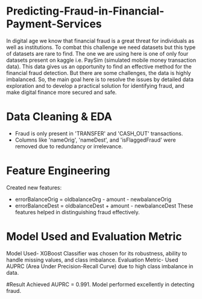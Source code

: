 # Predicting-Fraud-in-Financial-Payment-Services
In digital age we know that financial fraud is a great threat for individuals as well as institutions. To combat this challenge we need datasets but this type of datasets are rare to find. The one we are using here is one of only four datasets present on kaggle i.e. PaySim (simulated mobile money transaction data). This data gives us an opportunity to find an effective method for the financial fraud detection. But there are some challenges, the data is highly imbalanced. So, the main goal here is to resolve the issues by detailed data exploration and to develop a practical solution for identifying fraud, and make digital finance more secured and safe.

# Data Cleaning & EDA
- Fraud is only present in 'TRANSFER' and 'CASH_OUT' transactions.
- Columns like 'nameOrig', 'nameDest', and 'isFlaggedFraud' were removed due to redundancy or
irrelevance.

# Feature Engineering
Created new features:
- errorBalanceOrig = oldbalanceOrg - amount - newbalanceOrig
- errorBalanceDest = oldbalanceDest + amount - newbalanceDest
These features helped in distinguishing fraud effectively.

# Model Used and Evaluation Metric
Model Used- XGBoost Classifier was chosen for its robustness, ability to handle missing values, and class imbalance.
Evaluation Metric- Used AUPRC (Area Under Precision-Recall Curve) due to high class imbalance in data.

#Result
Achieved AUPRC = 0.991. Model performed excellently in detecting fraud.
